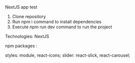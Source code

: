 NextJS app test

1. Clone repository
2. Run npm i command to install dependencies
3. Execute npm run dev command to run the project



Technologies: NextJS

npm packages :

styles:  module, react-icons;
slider:  react-slick, react-carousel;
